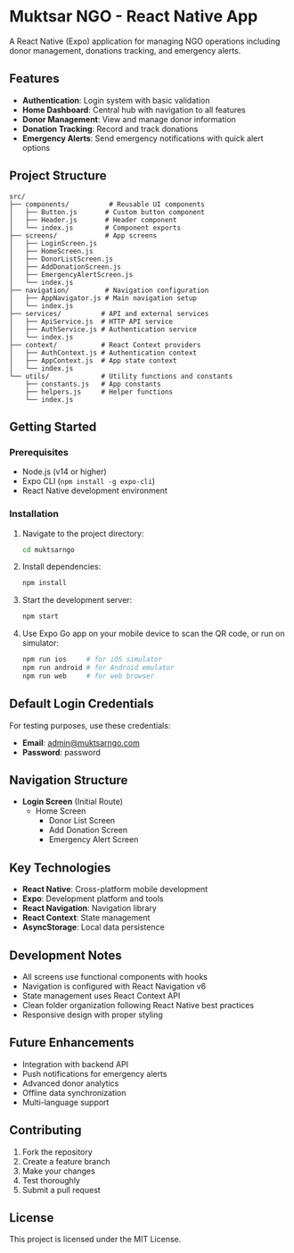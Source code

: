 # Muktsar NGO - React Native App

A React Native (Expo) application for managing NGO operations including donor management, donations tracking, and emergency alerts.

## Features

- **Authentication**: Login system with basic validation
- **Home Dashboard**: Central hub with navigation to all features
- **Donor Management**: View and manage donor information
- **Donation Tracking**: Record and track donations
- **Emergency Alerts**: Send emergency notifications with quick alert options

## Project Structure

```
src/
├── components/          # Reusable UI components
│   ├── Button.js       # Custom button component
│   ├── Header.js       # Header component
│   └── index.js        # Component exports
├── screens/            # App screens
│   ├── LoginScreen.js
│   ├── HomeScreen.js
│   ├── DonorListScreen.js
│   ├── AddDonationScreen.js
│   ├── EmergencyAlertScreen.js
│   └── index.js
├── navigation/         # Navigation configuration
│   ├── AppNavigator.js # Main navigation setup
│   └── index.js
├── services/          # API and external services
│   ├── ApiService.js  # HTTP API service
│   ├── AuthService.js # Authentication service
│   └── index.js
├── context/           # React Context providers
│   ├── AuthContext.js # Authentication context
│   ├── AppContext.js  # App state context
│   └── index.js
└── utils/             # Utility functions and constants
    ├── constants.js   # App constants
    ├── helpers.js     # Helper functions
    └── index.js
```

## Getting Started

### Prerequisites

- Node.js (v14 or higher)
- Expo CLI (`npm install -g expo-cli`)
- React Native development environment

### Installation

1. Navigate to the project directory:
   ```bash
   cd muktsarngo
   ```

2. Install dependencies:
   ```bash
   npm install
   ```

3. Start the development server:
   ```bash
   npm start
   ```

4. Use Expo Go app on your mobile device to scan the QR code, or run on simulator:
   ```bash
   npm run ios     # for iOS simulator
   npm run android # for Android emulator
   npm run web     # for web browser
   ```

## Default Login Credentials

For testing purposes, use these credentials:
- **Email**: admin@muktsarngo.com
- **Password**: password

## Navigation Structure

- **Login Screen** (Initial Route)
  - Home Screen
    - Donor List Screen
    - Add Donation Screen
    - Emergency Alert Screen

## Key Technologies

- **React Native**: Cross-platform mobile development
- **Expo**: Development platform and tools
- **React Navigation**: Navigation library
- **React Context**: State management
- **AsyncStorage**: Local data persistence

## Development Notes

- All screens use functional components with hooks
- Navigation is configured with React Navigation v6
- State management uses React Context API
- Clean folder organization following React Native best practices
- Responsive design with proper styling

## Future Enhancements

- Integration with backend API
- Push notifications for emergency alerts
- Advanced donor analytics
- Offline data synchronization
- Multi-language support

## Contributing

1. Fork the repository
2. Create a feature branch
3. Make your changes
4. Test thoroughly
5. Submit a pull request

## License

This project is licensed under the MIT License.
